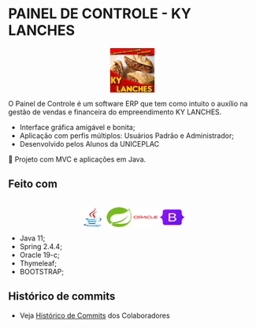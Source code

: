 # PAINEL DE CONTROLE - KY LANCHES
<div align="center">
  <img align="center" alt="Pedro-Java" height="90" src="src/main/resources/static/img/kylanches.jpeg">
</div>

O Painel de Controle é um software ERP que tem como intuito o auxílio na gestão de vendas e financeira do empreendimento KY LANCHES.

- Interface gráfica amigável e bonita;
- Aplicação com perfis múltiplos: Usuários Padrão e Administrador;
- Desenvolvido pelos Alunos da UNICEPLAC

:rocket: Projeto com MVC e aplicações em Java.

## Feito com
<div style="display: inline_block" align="center"><br>
  <img align="center" alt="Pedro-Java" height="40" width="50" src="https://raw.githubusercontent.com/devicons/devicon/master/icons/java/java-original.svg">
  <img align="center" alt="Pedro-Spring" height="40" width="50" src="https://raw.githubusercontent.com/devicons/devicon/master/icons/spring/spring-original.svg">
  <img align="center" alt="Pedro-Oracle" height="40" width="50" src="https://raw.githubusercontent.com/devicons/devicon/master/icons/oracle/oracle-original.svg">
  <img align="center" alt="Pedro-CSS" height="40" width="50" src="https://raw.githubusercontent.com/devicons/devicon/master/icons/bootstrap/bootstrap-original.svg">
  
</div>

  - Java 11;
  - Spring 2.4.4;
  - Oracle 19-c;
  - Thymeleaf;
  - BOOTSTRAP;

## Histórico de commits
- Veja [Histórico de Commits](https://github.com/pedroynk/ky-lanches/commits/main) dos Colaboradores